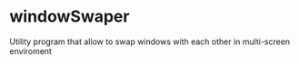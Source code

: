 # windowSwaper
Utility program that allow to swap windows with each other in multi-screen enviroment
